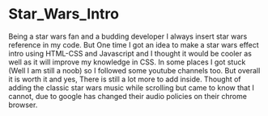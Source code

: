 # Star_Wars_Intro

Being a star wars fan and a budding developer I always insert star wars reference in my code. But One time I got an idea to make a star wars effect intro using HTML-CSS
and Javascript and I thought it would be cooler as well as it will improve my knowledge in CSS. In some places I got stuck (Well I am still a noob) so I followed some youtube 
channels too. But overall it is worth it and yes, There is still a lot more to add inside. Thought of adding the classic star wars music while scrolling but came to know that 
I cannot, due to google has changed their audio policies on their chrome browser.
